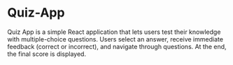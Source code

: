 # Quiz-App
Quiz App is a simple React application that lets users test their knowledge with multiple-choice questions. Users select an answer, receive immediate feedback (correct or incorrect), and navigate through questions. At the end, the final score is displayed.
